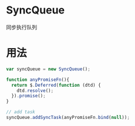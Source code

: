 # SyncQueue
同步执行队列

# 用法
```javascript
var syncQueue = new SyncQueue();

function anyPromiseFn(){
  return $.Deferred(function (dtd) {
    dtd.resolve();
  }).promise();
}

// add task
syncQueue.addSyncTask(anyPromiseFn.bind(null));
```
